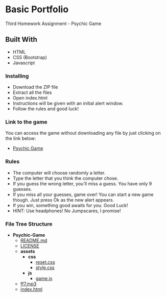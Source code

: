
# Basic Portfolio

Third Homework Assignment - Psychic Game

## Built With

* HTML
* CSS (Bootstrap)
* Javascript

### Installing

* Download the ZIP file
* Extract all the files
* Open index.html
* Instructions will be given with an initial alert window.
* Follow the rules and good luck!

### Link to the game

You can access the game without downloading any file by just clicking on the link below:

* [Psychic Game](https://gustavogibo.github.io/Psychic-Game/)

### Rules

* The computer will choose randomly a letter.
* Type the letter that you think the computer chose.
* If you guess the wrong letter, you'll miss a guess. You have only 9 guesses.
* If you miss all your guesses, game over! You can start a new game though. Just press Ok as the new alert appears.
* If you win, something good awaits for you. Good Luck!
* HINT: Use headphones! No Jumpscares, I promise!

### File Tree Structure

- __Psychic-Game__
  - [README.md](Psychic-Game/README.md)
  - [LICENSE](Psychic-Game/LICENSE)
  - __assets__
    - __css__
      - [reset.css](Psychic-Game/assets/css/reset.css)
      - [style.css](Psychic-Game/assets/css/style.css)
    - __js__
      - [game.js](Psychic-Game/assets/js/game.js)
  - [ff7.mp3](Psychic-Game/ff7.mp3)
  - [index.html](Psychic-Game/index.html)

